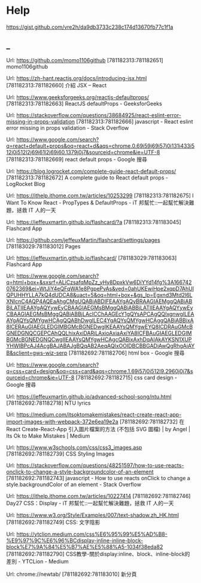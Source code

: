 # Help

https://gist.github.com/vre2h/da9db3733c238c174d13670fb77c1f1a

## _

Url: https://github.com/momo1106github
[781182313:781182651] momo1106github

Url: https://zh-hant.reactjs.org/docs/introducing-jsx.html
[781182313:781182660] 介紹 JSX – React

Url: https://www.geeksforgeeks.org/reactjs-defaultprops/
[781182313:781182663] ReactJS defaultProps - GeeksforGeeks

Url: https://stackoverflow.com/questions/38684925/react-eslint-error-missing-in-props-validation
[781182313:781182666] javascript - React eslint error missing in props validation - Stack Overflow

Url: https://www.google.com/search?q=react+default+props&oq=react+d&aqs=chrome.0.69i59j69i57j0i131i433i512j0i512l2j69i61l2j69i60.1379j0j7&sourceid=chrome&ie=UTF-8
[781182313:781182669] react default props - Google 搜尋

Url: https://blog.logrocket.com/complete-guide-react-default-props/
[781182313:781182672] A complete guide to React default props - LogRocket Blog

Url: https://ithelp.ithome.com.tw/articles/10253299
[781182313:781182675] I Want To Know React - PropTypes & DefaultProps - iT 邦幫忙::一起幫忙解決難題，拯救 IT 人的一天

Url: https://jeffeuxmartin.github.io/flashcard/?a
[781182313:781183045] Flashcard App

Url: https://github.com/jeffeuxMartin/flashcard/settings/pages
[781183029:781183012] Pages

Url: https://jeffeuxmartin.github.io/flashcard/
[781183029:781183063] Flashcard App

Url: https://www.google.com/search?q=html+box+&sxsrf=ALiCzsafqMpZz_yHy8DpxkVw6DiYYd14fg%3A1667420762369&ei=WtJiY4eQFqWA1e8PgpePyAs&ved=0ahUKEwiHpe2xqpD7AhUlQPUHHYLLA7kQ4dUDCA8&uact=5&oq=html+box+&gs_lp=Egxnd3Mtd2l6LXNlcnC4AQP4AQEaAhgCMgUQABiABDIFEAAYgAQyBRAAGIAEMggQABiABBjLATIIEAAYgAQYywEyCBAAGIAEGMsBMggQABiABBjLATIIEAAYgAQYywEyCBAAGIAEGMsBMggQABiABBjLAcICChAAGEcY1gQYsAPCAgQQIxgnwgILEAAYgAQYsQMYgwHCAgQQABhDwgILEC4YgAQYsQMYgwHCAggQABiABBixA8ICERAuGIAEGLEDGIMBGMcBGNEDwgIKEAAYsQMYgwEYQ8ICDRAuGMcBGNEDGNQCGEPCAhQQLhixAxiDARiLAxioAxiaAxiYA8ICFBAuGIAEGLEDGIMBGMcBGNEDGNQCwgIIEAAYsQMYgwHCAgcQABixAxhDqAIAkAYKSN1XUPYHWIBPcAJ4AcgBAJABAJgBQqAB2AeqAQIxOOIDBCBBGADiAwQgRhgAiAYB&sclient=gws-wiz-serp
[781182692:781182706] html box - Google 搜尋

Url: https://www.google.com/search?q=css+card+design&oq=css+card&aqs=chrome.1.69i57j0i512l9.2960j0j7&sourceid=chrome&ie=UTF-8
[781182692:781182715] css card design - Google 搜尋

Url: https://jeffeuxmartin.github.io/advanced-school-song/ntu.html
[781182692:781182718] NTU lyrics

Url: https://medium.com/itsoktomakemistakes/react-create-react-app-import-images-with-webpack-372e6ea19e2a
[781182692:781182732] 在 React Create-React-App 引入圖片檔案的方法 (不包括 SVG 圖檔) | by Angel | Its Ok to Make Mistakes | Medium

Url: https://www.w3schools.com/css/css3_images.asp
[781182692:781182739] CSS Styling Images

Url: https://stackoverflow.com/questions/48251597/how-to-use-reacts-onclick-to-change-a-style-backgroundcolor-of-an-element
[781182692:781182743] javascript - How to use reacts onClick to change a style.backgroundColor of an element - Stack Overflow

Url: https://ithelp.ithome.com.tw/articles/10227414
[781182692:781182746] Day27 CSS：Display - iT 邦幫忙::一起幫忙解決難題，拯救 IT 人的一天

Url: https://www.w3.org/Style/Examples/007/text-shadow.zh_HK.html
[781182692:781182749] CSS: 文字陰影

Url: https://ytclion.medium.com/css%E6%95%99%E5%AD%B8-%E9%97%9C%E6%96%BCdisplay-inline-inline-block-block%E7%9A%84%E5%B7%AE%E5%88%A5-1034f38eda82
[781182692:781182790] CSS教學-關於display:inline、block、inline-block的差別 - YTCLion - Medium

Url: chrome://newtab/
[781182692:781183010] 新分頁

